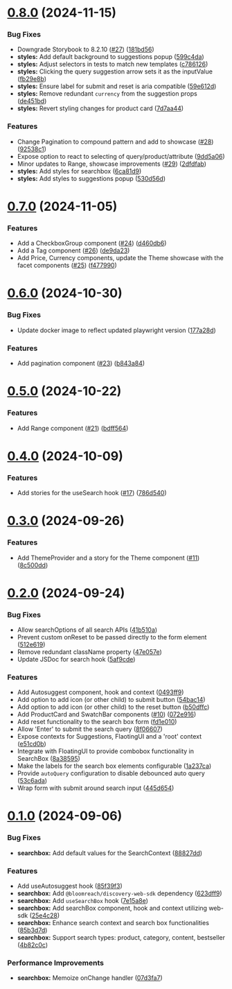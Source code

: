# [0.8.0](https://github.com/bloomreach/limitless-ui-react/compare/v0.7.0...v0.8.0) (2024-11-15)


### Bug Fixes

* Downgrade Storybook to 8.2.10 ([#27](https://github.com/bloomreach/limitless-ui-react/issues/27)) ([181bd56](https://github.com/bloomreach/limitless-ui-react/commit/181bd56efc73f84793a563130d23b57ac087bdad))
* **styles:** Add default background to suggestions popup ([599c4da](https://github.com/bloomreach/limitless-ui-react/commit/599c4dac4f7576c8bf8a5f7610b17778645bac6f))
* **styles:** Adjust selectors in tests to match new templates ([c786126](https://github.com/bloomreach/limitless-ui-react/commit/c786126a6390ef0d9259d08a772ac7c632c17bbd))
* **styles:** Clicking the query suggestion arrow sets it as the inputValue ([fb29e8b](https://github.com/bloomreach/limitless-ui-react/commit/fb29e8b544bdf8f37021825dfd881c02bf1479dd))
* **styles:** Ensure label for submit and reset is aria compatible ([59e612d](https://github.com/bloomreach/limitless-ui-react/commit/59e612def96f89c7b5b9d2648e8dc2e5eb23e02d))
* **styles:** Remove redundant `currency` from the suggestion props ([de451bd](https://github.com/bloomreach/limitless-ui-react/commit/de451bdc49286546429f5cd203fd7195a370e691))
* **styles:** Revert styling changes for product card ([7d7aa44](https://github.com/bloomreach/limitless-ui-react/commit/7d7aa44d08139f81199927c076cc5f06335ca57a))


### Features

* Change Pagination to compound pattern and add to showcase ([#28](https://github.com/bloomreach/limitless-ui-react/issues/28)) ([92538c1](https://github.com/bloomreach/limitless-ui-react/commit/92538c1a7bddf15a04f1165e537c07f01a3a8ec2))
* Expose option to react to selecting of query/product/attribute ([9dd5a06](https://github.com/bloomreach/limitless-ui-react/commit/9dd5a063b05d38c639b19569ff5042b6d129714d))
* Minor updates to Range, showcase improvements ([#29](https://github.com/bloomreach/limitless-ui-react/issues/29)) ([2dfdfab](https://github.com/bloomreach/limitless-ui-react/commit/2dfdfabe30b0cccc3bfb8cf13c9555b67f81aa8a))
* **styles:** Add styles for searchbox ([6ca81d9](https://github.com/bloomreach/limitless-ui-react/commit/6ca81d985c52a3a7d7aaa3603aec12965240fcbb))
* **styles:** Add styles to suggestions popup ([530d56d](https://github.com/bloomreach/limitless-ui-react/commit/530d56d06b6121794f0d41162882114300383a80))

# [0.7.0](https://github.com/bloomreach/limitless-ui-react/compare/v0.6.0...v0.7.0) (2024-11-05)


### Features

* Add a CheckboxGroup component ([#24](https://github.com/bloomreach/limitless-ui-react/issues/24)) ([d460db6](https://github.com/bloomreach/limitless-ui-react/commit/d460db6f31bd490b8fc907352ea95180d91c6ccf))
* Add a Tag component ([#26](https://github.com/bloomreach/limitless-ui-react/issues/26)) ([de9da23](https://github.com/bloomreach/limitless-ui-react/commit/de9da23ba6d8c423d8617fe4a9a407074d0b405f))
* Add Price, Currency components, update the Theme showcase with the facet components ([#25](https://github.com/bloomreach/limitless-ui-react/issues/25)) ([f477990](https://github.com/bloomreach/limitless-ui-react/commit/f477990f36f738de16782533962b3877b02a502c))

# [0.6.0](https://github.com/bloomreach/limitless-ui-react/compare/v0.5.0...v0.6.0) (2024-10-30)


### Bug Fixes

* Update docker image to reflect updated playwright version ([177a28d](https://github.com/bloomreach/limitless-ui-react/commit/177a28d23b1d33cfea335467ae4d8ae3ec65ad37))


### Features

* Add pagination component ([#23](https://github.com/bloomreach/limitless-ui-react/issues/23)) ([b843a84](https://github.com/bloomreach/limitless-ui-react/commit/b843a84bfdce1917d14e757eaa08efbead703d6f))

# [0.5.0](https://github.com/bloomreach/limitless-ui-react/compare/v0.4.0...v0.5.0) (2024-10-22)


### Features

* Add Range component ([#21](https://github.com/bloomreach/limitless-ui-react/issues/21)) ([bdff564](https://github.com/bloomreach/limitless-ui-react/commit/bdff5641ffb8586514f7d0eb053ab28c3445e872))

# [0.4.0](https://github.com/bloomreach/limitless-ui-react/compare/v0.3.0...v0.4.0) (2024-10-09)


### Features

* Add stories for the useSearch hook ([#17](https://github.com/bloomreach/limitless-ui-react/issues/17)) ([786d540](https://github.com/bloomreach/limitless-ui-react/commit/786d54087f68049f60cc75735ff808bb926c2ef5))

# [0.3.0](https://github.com/bloomreach/limitless-ui-react/compare/v0.2.0...v0.3.0) (2024-09-26)


### Features

* Add ThemeProvider and a story for the Theme component ([#11](https://github.com/bloomreach/limitless-ui-react/issues/11)) ([8c500dd](https://github.com/bloomreach/limitless-ui-react/commit/8c500dd848ebb443762b1087cdec478327b2f0d8))

# [0.2.0](https://github.com/bloomreach/limitless-ui-react/compare/v0.1.0...v0.2.0) (2024-09-24)


### Bug Fixes

* Allow searchOptions of all search APIs ([41b510a](https://github.com/bloomreach/limitless-ui-react/commit/41b510a420fcf4fc51550c1549c0dbfe56954854))
* Prevent custom onReset to be passed directly to the form element ([512e619](https://github.com/bloomreach/limitless-ui-react/commit/512e6197aaea0874bf3943c1879461d2941f7260))
* Remove redundant className property ([47e057e](https://github.com/bloomreach/limitless-ui-react/commit/47e057ec402520638d87e18042fe598117a7919a))
* Update JSDoc for search hook ([5af9cde](https://github.com/bloomreach/limitless-ui-react/commit/5af9cde3e63d2a2ea9bc3339ba626b35f3dca1ee))


### Features

* Add Autosuggest component, hook and context ([0493ff9](https://github.com/bloomreach/limitless-ui-react/commit/0493ff940c898e81dc61ee48e7e9384514b7353a))
* Add option to add icon (or other child) to submit button ([54bac14](https://github.com/bloomreach/limitless-ui-react/commit/54bac14b300ea8cdda581a9972d649ccee2922ad))
* Add option to add icon (or other child) to the reset button ([b50dffc](https://github.com/bloomreach/limitless-ui-react/commit/b50dffc19954ab70655eac111d1eb1f4159deb20))
* Add ProductCard and SwatchBar components ([#10](https://github.com/bloomreach/limitless-ui-react/issues/10)) ([072e916](https://github.com/bloomreach/limitless-ui-react/commit/072e9162277d8dadc7e8f7fa30ed678ad67f6734))
* Add reset functionality to the search box form ([fd1e010](https://github.com/bloomreach/limitless-ui-react/commit/fd1e01082a7b59b6efae5b8c36745ec535bdbca6))
* Allow 'Enter' to submit the search query ([8f06607](https://github.com/bloomreach/limitless-ui-react/commit/8f0660774456f762c9e06aa696c1316d86ff8670))
* Expose contexts for Suggestions, FlaotingUI and a 'root' context ([e51cd0b](https://github.com/bloomreach/limitless-ui-react/commit/e51cd0bca6992987df1ad4373f1d1c5647c4b7a3))
* Integrate with FloatingUI to provide combobox functionality in SearchBox ([8a38595](https://github.com/bloomreach/limitless-ui-react/commit/8a385952649c4509c4152dd587ec9d07f24edcf5))
* Make the labels for the search box elements configurable ([1a237ca](https://github.com/bloomreach/limitless-ui-react/commit/1a237ca17e9c91c4a7c04e68dbbe52201fca8e2a))
* Provide `autoQuery` configuration to disable debounced auto query ([53c6ada](https://github.com/bloomreach/limitless-ui-react/commit/53c6ada64b24b713eac78bab114eea6eb0ac6332))
* Wrap form with submit around search input ([445d654](https://github.com/bloomreach/limitless-ui-react/commit/445d65486f40d94ee27a60e30327f95cfa1c5987))

# [0.1.0](https://github.com/bloomreach/limitless-ui-react/compare/v0.0.1...v0.1.0) (2024-09-06)


### Bug Fixes

* **searchbox:** Add default values for the SearchContext ([88827dd](https://github.com/bloomreach/limitless-ui-react/commit/88827ddbdc96fb13eb8a143791b5e411fd2d2f86))


### Features

* Add useAutosuggest hook ([85f39f3](https://github.com/bloomreach/limitless-ui-react/commit/85f39f37112071b5de77e39834c1ce7d87a259ac))
* **searchbox:** Add `@bloomreach/discovery-web-sdk` dependency ([623dff9](https://github.com/bloomreach/limitless-ui-react/commit/623dff95a4fec902727a6c21292ef6c6853d688b))
* **searchbox:** Add `useSearchBox` hook ([7e15a8e](https://github.com/bloomreach/limitless-ui-react/commit/7e15a8e39a241637d58b62f6173ee81d793693bb))
* **searchbox:** Add searchBox component, hook and context utilizing web-sdk ([25e4c28](https://github.com/bloomreach/limitless-ui-react/commit/25e4c289e143296d1f7ddb619542dfa64fd42942))
* **searchbox:** Enhance search context and search box functionalities ([85b3d7d](https://github.com/bloomreach/limitless-ui-react/commit/85b3d7d9d4af0c3afc1f9797b5d9d18243f7b576))
* **searchbox:** Support search types: product, category, content, bestseller ([4b82c0c](https://github.com/bloomreach/limitless-ui-react/commit/4b82c0c6cc70332610c301fb3359df5f3efdc58c))


### Performance Improvements

* **searchbox:** Memoize onChange handler ([07d3fa7](https://github.com/bloomreach/limitless-ui-react/commit/07d3fa71cb979d39ef5903b242018c08d8af523e))
